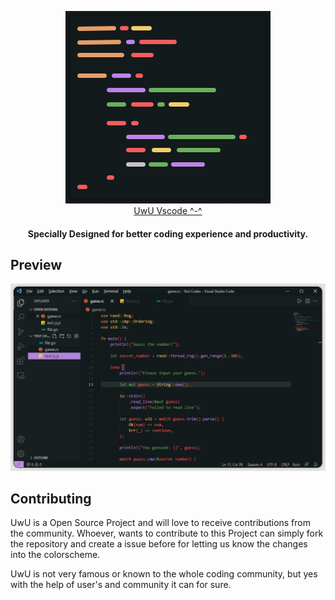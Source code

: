 <p align="center">
        <img src="assets/uwuicon.png"><br>
        <a href="https://github.com/Mangeshrex/uwu-vscode-theme">UwU Vscode ^-^</a> 
</p> 

<h4 align="center">Specially Designed for better coding experience and productivity.<h4> 

## Preview 
<p align="center">
        <img src="assets/sample.png.png">
</p>

## Contributing 
UwU is a Open Source Project and will love to receive contributions from the community. 
Whoever, wants to contribute to this Project can simply fork the repository and create a issue before for letting us know the changes into the colorscheme. 

UwU is not very famous or known to the whole coding community, but yes with the help of user's and community it can for sure. 

